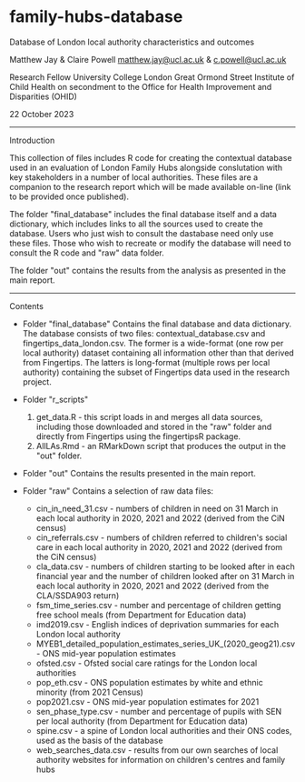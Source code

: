 # family-hubs-database
Database of London local authority characteristics and outcomes

Matthew Jay & Claire Powell
matthew.jay@ucl.ac.uk & c.powell@ucl.ac.uk

Research Fellow
University College London Great Ormond Street Institute of Child Health on secondment to the Office for Health Improvement and Disparities (OHID)

22 October 2023


---------------------------
Introduction

This collection of files includes R code for creating the contextual database used in an evaluation of London Family Hubs alongside conslutation with key stakeholders in a number of local authorities. These files are a companion to the research report which will be made available on-line (link to be provided once published).

The folder "final_database" includes the final database itself and a data dictionary, which includes links to all the sources used to create the database. Users who just wish to consult the dastabase need only use these files. Those who wish to recreate or modify the database will need to consult the R code and "raw" data folder.

The folder "out" contains the results from the analysis as presented in the main report.


---------------------------
Contents

- Folder "final_database"
Contains the final database and data dictionary. The database consists of two files: contextual_database.csv and fingertips_data_london.csv. The former is a wide-format (one row per local authority) dataset containing all information other than that derived from Fingertips. The latters is long-format (multiple rows per local authority) containing the subset of Fingertips data used in the research project.

- Folder "r_scripts"
  1. get_data.R - this script loads in and merges all data sources, including those downloaded and stored in the "raw" folder and directly from Fingertips using the fingertipsR package.
  2. AllLAs.Rmd - an RMarkDown script that produces the output in the "out" folder.

- Folder "out"
Contains the results presented in the main report.

- Folder "raw"
Contains a selection of raw data files:

  - cin_in_need_31.csv - numbers of children in need on 31 March in each local authority in 2020, 2021 and 2022 (derived from the CiN census)
  - cin_referrals.csv - numbers of children referred to children's social care in each local authority in 2020, 2021 and 2022 (derived from the CiN census)
  - cla_data.csv - numbers of children starting to be looked after in each financial year and the number of children looked after on 31 March in each local authority in 2020, 2021 and 2022 (derived from the CLA/SSDA903 return)
  - fsm_time_series.csv - number and percentage of children getting free school meals (from Department for Education data)
  - imd2019.csv - English indices of deprivation summaries for each London local authority
  - MYEB1_detailed_population_estimates_series_UK_(2020_geog21).csv - ONS mid-year population estimates
  - ofsted.csv - Ofsted social care ratings for the London local authorities
  - pop_eth.csv - ONS population estimates by white and ethnic minority (from 2021 Census)
  - pop2021.csv - ONS mid-year population estimates for 2021
  - sen_phase_type.csv - number and percentage of pupils with SEN per local authority (from Department for Education data)
  - spine.csv - a spine of London local authorities and their ONS codes, used as the basis of the database
  - web_searches_data.csv - results from our own searches of local authority websites for information on children's centres and family hubs
